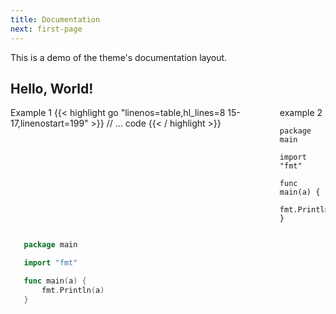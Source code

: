```yaml
---
title: Documentation
next: first-page
---
```


This is a demo of the theme's documentation layout.

## Hello, World!

<div class="columns">
  <div class="column">
    Example 1
{{< highlight go "linenos=table,hl_lines=8 15-17,linenostart=199" >}}
// ... code
{{< / highlight >}}

  </div>

  <div class="column">
    example 2
    
    package main

    import "fmt"

    func main(a) {
        fmt.Println(a)
    }
  </div>
</div>

<style>
.columns {
  display: flex;
  justify-content: space-between;
}
.column {
  flex: 1;
  margin-right: 10px;
}
.column:last-child {
  margin-right: 0;
}
</style>

 ```go {filename="main_2.go"}
    package main

    import "fmt"

    func main(a) {
        fmt.Println(a)
    }
```

